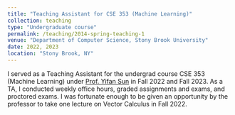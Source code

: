 ```yaml
---
title: "Teaching Assistant for CSE 353 (Machine Learning)"
collection: teaching
type: "Undergraduate course"
permalink: /teaching/2014-spring-teaching-1
venue: "Department of Computer Science, Stony Brook University"
date: 2022, 2023
location: "Stony Brook, NY"
---
```


I served as a Teaching Assistant for the undergrad course CSE 353 (Machine Learning) under [Prof. Yifan Sun](https://sites.google.com/site/yifansunwebsite) in Fall 2022 and Fall 2023. As a TA, I conducted weekly office hours, graded assignments and exams, and proctored exams. I was fortunate enough to be given an opportunity by the professor to take one lecture on Vector Calculus in Fall 2022.